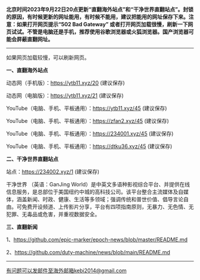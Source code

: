 **北京时间2023年9月22日20点更新“直翻海外站点”和“干净世界直翻站点”。封锁的原因，有时候更新的网址能用，有时候不能用，建议把能用的网址保存下来。注意：如果打开网页提示“502 Bad Gateway” 或者打开网页加载很慢，刷新一下网页试试。不管是电脑还是手机，推荐使用谷歌浏览器或火狐浏览器。国产浏览器可能会屏蔽直翻网址。**

***

如果网页加载较慢，可以刷新网页。

**一、直翻海外站点**

动态网（手机版）：https://ytb11.xyz/20 (建议保存)

动态网（电脑版）：https://ytb11.xyz/21 (建议保存)

YouTube（电脑、手机、平板通用）：https://ytb11.xyz/45 (建议保存)

YouTube（电脑、手机、平板通用）：https://zfan2.xyz/45 (建议保存)

YouTube（电脑、手机、平板通用）：https://234001.xyz/45 (建议保存)

YouTube（电脑、手机、平板通用）：https://dtku36.xyz/45 (建议保存)

**二、干净世界直翻站点**

站点：https://234002.xyz/1 (建议保存)

干净世界 （英语：GanJing World）是中英文多语种影视综合平台、并提供在线信息服务，是总部位于美国纽约中城的高科技公司。该平台整合主流媒体及自媒体，涵盖新闻、时政、健康、生活等多领域；强调传统和普世价值、倡导言论自由。可免费开设频道、上传影片分享，平台有四项指南原则，无暴力、无色情、无犯罪、无毒品或危害，并重视数据安全。


**三、直翻新闻**

1、https://github.com/epic-marker/epoch-news/blob/master/README.md

2、https://github.com/duty-machine/news/blob/main/README.md

***


有问题可以发邮件至海外邮箱kebi2014@gmail.com